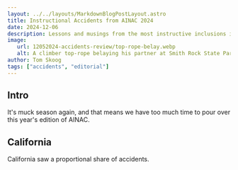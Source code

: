 ```yaml
---
layout: ../../layouts/MarkdownBlogPostLayout.astro
title: Instructional Accidents from AINAC 2024
date: 2024-12-06
description: Lessons and musings from the most instructive inclusions in this year’s “Accidents in North American Climbing”.
image:
   url: 12052024-accidents-review/top-rope-belay.webp
   alt: A climber top-rope belaying his partner at Smith Rock State Park, OR.
author: Tom Skoog
tags: ["accidents", "editorial"]
---
```


## Intro
It's muck season again, and that means we have too much time to pour over this year's edition of AINAC.

## California
California saw a proportional share of accidents.
